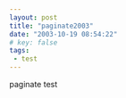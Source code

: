 ```yaml
---
layout: post
title: "paginate2003"
date: "2003-10-19 08:54:22"
# key: false 
tags:
 - test
---
```

paginate test